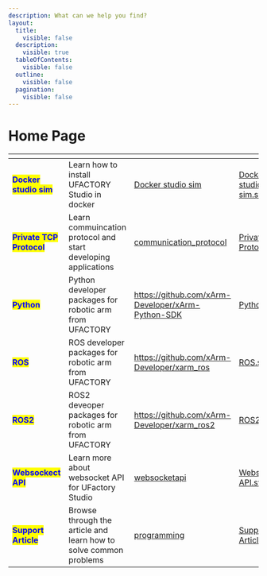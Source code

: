 ```yaml
---
description: What can we help you find?
layout:
  title:
    visible: false
  description:
    visible: true
  tableOfContents:
    visible: false
  outline:
    visible: false
  pagination:
    visible: false
---
```


# Home Page

<table data-view="cards"><thead><tr><th></th><th></th><th data-hidden data-card-target data-type="content-ref"></th><th data-hidden data-card-cover data-type="files"></th></tr></thead><tbody><tr><td><mark style="color:blue;"><strong>Docker studio sim</strong></mark></td><td>Learn how to install UFACTORY Studio in docker </td><td><a href="Docker_studio_sim">Docker studio sim</a></td><td><a href=".gitbook/assets/Docker studio sim.svg">Docker studio sim.svg</a></td></tr><tr><td><mark style="color:blue;"><strong>Private TCP Protocol</strong></mark></td><td>Learn commuincation protocol and start developing applications</td><td><a href="communication_protocol/">communication_protocol</a></td><td><a href=".gitbook/assets/Private TCP Protocol.svg">Private TCP Protocol.svg</a></td></tr><tr><td><mark style="color:blue;"><strong>Python</strong></mark></td><td>Python developer packages for robotic arm from UFACTORY</td><td><a href="https://github.com/xArm-Developer/xArm-Python-SDK">https://github.com/xArm-Developer/xArm-Python-SDK</a></td><td><a href=".gitbook/assets/Python.svg">Python.svg</a></td></tr><tr><td><mark style="color:blue;"><strong>ROS</strong></mark></td><td>ROS developer packages for robotic arm from UFACTORY</td><td><a href="https://github.com/xArm-Developer/xarm_ros">https://github.com/xArm-Developer/xarm_ros</a></td><td><a href=".gitbook/assets/ROS.svg">ROS.svg</a></td></tr><tr><td><mark style="color:blue;"><strong>ROS2</strong></mark></td><td>ROS2 deveoper packages for robotic arm from UFACTORY</td><td><a href="https://github.com/xArm-Developer/xarm_ros2">https://github.com/xArm-Developer/xarm_ros2</a></td><td><a href=".gitbook/assets/ROS2.svg">ROS2.svg</a></td></tr><tr><td><mark style="color:blue;"><strong>Websockect API</strong></mark></td><td>Learn more about websocket API for UFactory Studio</td><td><a href="websocketapi/">websocketapi</a></td><td><a href=".gitbook/assets/Websocket API.svg">Websocket API.svg</a></td></tr><tr><td><mark style="color:blue;"><strong>Support Article</strong></mark></td><td>Browse through the article and learn how to solve common problems</td><td><a href="support-articles/programming/">programming</a></td><td><a href=".gitbook/assets/Support Article.svg">Support Article.svg</a></td></tr></tbody></table>
